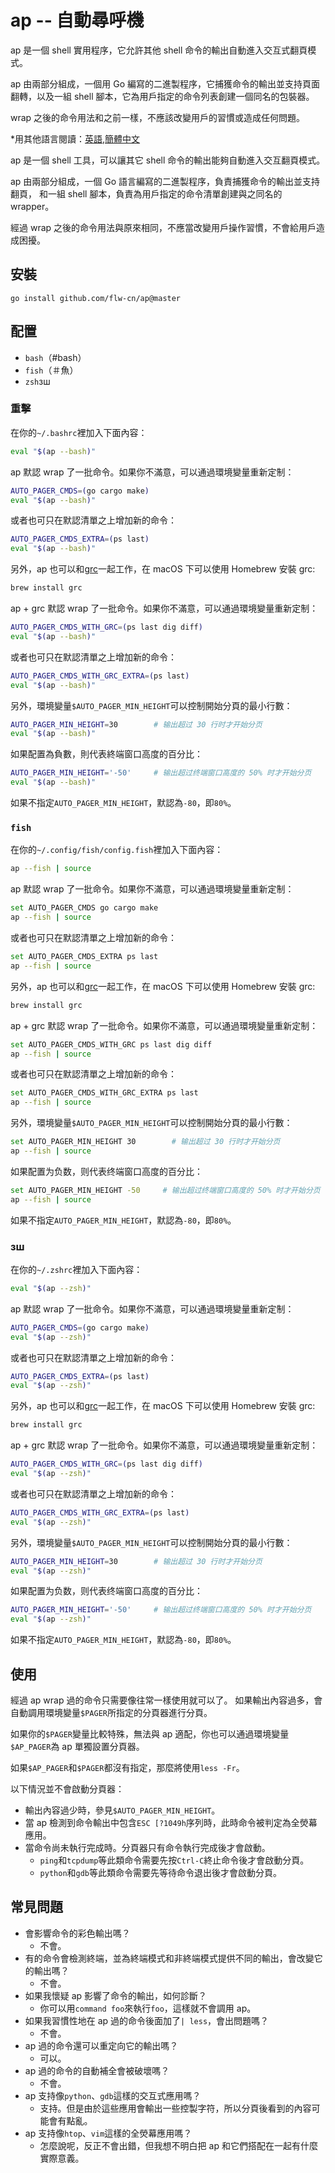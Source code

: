 # ap -- 自動尋呼機

ap 是一個 shell 實用程序，它允許其他 shell 命令的輸出自動進入交互式翻頁模式。

ap 由兩部分組成，一個用 Go 編寫的二進製程序，它捕獲命令的輸出並支持頁面翻轉，以及一組 shell 腳本，它為用戶指定的命令列表創建一個同名的包裝器。

wrap 之後的命令用法和之前一樣，不應該改變用戶的習慣或造成任何問題。

\*用其他語言閱讀：[英語](README_en.md),[簡體中文](README.md)

ap 是一個 shell 工具，可以讓其它 shell 命令的輸出能夠自動進入交互翻頁模式。

ap 由兩部分組成，一個 Go 語言編寫的二進製程序，負責捕獲命令的輸出並支持翻頁，
和一組 shell 腳本，負責為用戶指定的命令清單創建與之同名的 wrapper。

經過 wrap 之後的命令用法與原來相同，不應當改變用戶操作習慣，不會給用戶造成困擾。

## 安裝

    go install github.com/flw-cn/ap@master

## 配置

-   `bash`（#bash）
-   `fish`（＃魚）
-   `zsh`зш

### 重擊

在你的`~/.bashrc`裡加入下面內容：

```sh
eval "$(ap --bash)"
```

ap 默認 wrap 了一批命令。如果你不滿意，可以通過環境變量重新定制：

```sh
AUTO_PAGER_CMDS=(go cargo make)
eval "$(ap --bash)"
```

或者也可只在默認清單之上增加新的命令：

```sh
AUTO_PAGER_CMDS_EXTRA=(ps last)
eval "$(ap --bash)"
```

另外，ap 也可以和[grc](https://github.com/garabik/grc)一起工作，在 macOS  下可以使用 Homebrew 安裝 grc:

```sh
brew install grc
```

ap + grc 默認 wrap 了一批命令。如果你不滿意，可以通過環境變量重新定制：

```sh
AUTO_PAGER_CMDS_WITH_GRC=(ps last dig diff)
eval "$(ap --bash)"
```

或者也可只在默認清單之上增加新的命令：

```sh
AUTO_PAGER_CMDS_WITH_GRC_EXTRA=(ps last)
eval "$(ap --bash)"
```

另外，環境變量`$AUTO_PAGER_MIN_HEIGHT`可以控制開始分頁的最小行數：

```sh
AUTO_PAGER_MIN_HEIGHT=30        # 输出超过 30 行时才开始分页
eval "$(ap --bash)"
```

如果配置為負數，則代表終端窗口高度的百分比：

```sh
AUTO_PAGER_MIN_HEIGHT='-50'     # 输出超过终端窗口高度的 50% 时才开始分页
eval "$(ap --bash)"
```

如果不指定`AUTO_PAGER_MIN_HEIGHT`，默認為`-80`，即`80%`。

### `fish`

在你的`~/.config/fish/config.fish`裡加入下面內容：

```sh
ap --fish | source
```

ap 默認 wrap 了一批命令。如果你不滿意，可以通過環境變量重新定制：

```sh
set AUTO_PAGER_CMDS go cargo make
ap --fish | source
```

或者也可只在默認清單之上增加新的命令：

```sh
set AUTO_PAGER_CMDS_EXTRA ps last
ap --fish | source
```

另外，ap 也可以和[grc](https://github.com/garabik/grc)一起工作，在 macOS  下可以使用 Homebrew 安裝 grc:

```sh
brew install grc
```

ap + grc 默認 wrap 了一批命令。如果你不滿意，可以通過環境變量重新定制：

```sh
set AUTO_PAGER_CMDS_WITH_GRC ps last dig diff
ap --fish | source
```

或者也可只在默認清單之上增加新的命令：

```sh
set AUTO_PAGER_CMDS_WITH_GRC_EXTRA ps last
ap --fish | source
```

另外，環境變量`$AUTO_PAGER_MIN_HEIGHT`可以控制開始分頁的最小行數：

```sh
set AUTO_PAGER_MIN_HEIGHT 30        # 输出超过 30 行时才开始分页
ap --fish | source
```

如果配置为负数，则代表终端窗口高度的百分比：

```sh
set AUTO_PAGER_MIN_HEIGHT -50     # 输出超过终端窗口高度的 50% 时才开始分页
ap --fish | source
```

如果不指定`AUTO_PAGER_MIN_HEIGHT`，默認為`-80`，即`80%`。

### зш

在你的`~/.zshrc`裡加入下面內容：

```sh
eval "$(ap --zsh)"
```

ap 默認 wrap 了一批命令。如果你不滿意，可以通過環境變量重新定制：

```sh
AUTO_PAGER_CMDS=(go cargo make)
eval "$(ap --zsh)"
```

或者也可只在默認清單之上增加新的命令：

```sh
AUTO_PAGER_CMDS_EXTRA=(ps last)
eval "$(ap --zsh)"
```

另外，ap 也可以和[grc](https://github.com/garabik/grc)一起工作，在 macOS  下可以使用 Homebrew 安裝 grc:

```sh
brew install grc
```

ap + grc 默認 wrap 了一批命令。如果你不滿意，可以通過環境變量重新定制：

```sh
AUTO_PAGER_CMDS_WITH_GRC=(ps last dig diff)
eval "$(ap --zsh)"
```

或者也可只在默認清單之上增加新的命令：

```sh
AUTO_PAGER_CMDS_WITH_GRC_EXTRA=(ps last)
eval "$(ap --zsh)"
```

另外，環境變量`$AUTO_PAGER_MIN_HEIGHT`可以控制開始分頁的最小行數：

```sh
AUTO_PAGER_MIN_HEIGHT=30        # 输出超过 30 行时才开始分页
eval "$(ap --zsh)"
```

如果配置为负数，则代表终端窗口高度的百分比：

```sh
AUTO_PAGER_MIN_HEIGHT='-50'     # 输出超过终端窗口高度的 50% 时才开始分页
eval "$(ap --zsh)"
```

如果不指定`AUTO_PAGER_MIN_HEIGHT`，默認為`-80`，即`80%`。

## 使用

經過 ap wrap 過的命令只需要像往常一樣使用就可以了。
如果輸出內容過多，會自動調用環境變量`$PAGER`所指定的分頁器進行分頁。

如果你的`$PAGER`變量比較特殊，無法與 ap 適配，你也可以通過環境變量`$AP_PAGER`為 ap 單獨設置分頁器。

如果`$AP_PAGER`和`$PAGER`都沒有指定，那麼將使用`less -Fr`。

以下情況並不會啟動分頁器：

-   輸出內容過少時，參見`$AUTO_PAGER_MIN_HEIGHT`。
-   當 ap 檢測到命令輸出中包含`ESC [?1049h`序列時，此時命令被判定為全熒幕應用。
-   當命令尚未執行完成時。分頁器只有命令執行完成後才會啟動。
    -   `ping`和`tcpdump`等此類命令需要先按`Ctrl-C`終止命令後才會啟動分頁。
    -   `python`和`gdb`等此類命令需要先等待命令退出後才會啟動分頁。

## 常見問題

-   會影響命令的彩色輸出嗎？
    -   不會。
-   有的命令會檢測終端，並為終端模式和非終端模式提供不同的輸出，會改變它的輸出嗎？
    -   不會。
-   如果我懷疑 ap 影響了命令的輸出，如何診斷？
    -   你可以用`command foo`來執行`foo`，這樣就不會調用 ap。
-   如果我習慣性地在 ap 過的命令後面加了`| less`，會出問題嗎？
    -   不會。
-   ap 過的命令還可以重定向它的輸出嗎？
    -   可以。
-   ap 過的命令的自動補全會被破壞嗎？
    -   不會。
-   ap 支持像`python`、`gdb`這樣的交互式應用嗎？
    -   支持。但是由於這些應用會輸出一些控製字符，所以分頁後看到的內容可能會有點亂。
-   ap 支持像`htop`、`vim`這樣的全熒幕應用嗎？
    -   怎麼說呢，反正不會出錯，但我想不明白把 ap 和它們搭配在一起有什麼實際意義。
